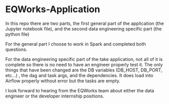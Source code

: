 # EQWorks-Application

In this repo there are two parts, the first general part of the application (the Jupyter notebook file), and the second data engineering specific part (the python file)

For the general part I choose to work in Spark and completed both questions.

For the data engineering specific part of the take application, not all of it is complete so there is no need to have an engineer properly test it. The only things that have been changed are the DB variables (DB_HOST, DB_PORT, etc...) , the dag and task args, and the dependencies. It does load into Airflow properly without error but the tasks are empty.

I look forward to hearing from the EQWorks team about either the data engineer or the developer internship positions.
